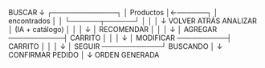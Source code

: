 BUSCAR
          ↓
    ┌─────────────┐
    │  Productos  │←──────┐
    │ encontrados │       │
    └──────┬──────┘       │
           │              │
           ↓         VOLVER ATRÁS
       ANALIZAR          │
    (IA + catálogo)      │
           │              │
           ↓              │
      RECOMENDAR          │
           │              │
           ↓              │
       AGREGAR ───────────┤
       CARRITO            │
           │              │
           ↓              │
      MODIFICAR ──────────┤
       CARRITO            │
           │              │
           ↓              │
       SEGUIR ────────────┘
      BUSCANDO
           │
           ↓
      CONFIRMAR
       PEDIDO
           │
           ↓
        ORDEN
      GENERADA
